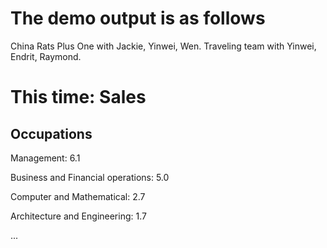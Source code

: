 # The demo output is as follows

China Rats Plus One with Jackie, Yinwei, Wen. Traveling team with Yinwei, Endrit, Raymond.

# This time: Sales
## Occupations
Management: 6.1

Business and Financial operations: 5.0

Computer and Mathematical: 2.7

Architecture and Engineering: 1.7

...